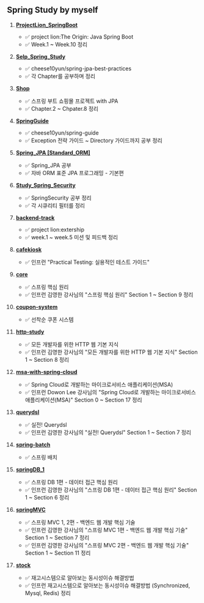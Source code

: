 ## Spring Study by myself

1. [**ProjectLion_SpringBoot**](https://github.com/yoon-youngjin/SSS/tree/main/ProjectLion_SpringBoot)
    - :white_check_mark: project lion:The Origin: Java Spring Boot
    - :white_check_mark: Week.1 ~ Week.10 정리 

2. [**Selp_Spring_Study**](https://github.com/yoon-youngjin/SSS/tree/main/Selp_Spring_Study)
   - :white_check_mark: cheese10yun/spring-jpa-best-practices
   - :white_check_mark: 각 Chapter를 공부하며 정리

3. [**Shop**](https://github.com/yoon-youngjin/SSS/tree/main/Shop)
   - :white_check_mark: 스프링 부트 쇼핑몰 프로젝트 with JPA
   - :white_check_mark: Chapter.2 ~ Chpater.8 정리

4. [**SpringGuide**](https://github.com/yoon-youngjin/SSS/tree/main/SpringGuide)
   - :white_check_mark: cheese10yun/spring-guide
   - :white_check_mark: Exception 전략 가이드 ~ Directory 가이드까지 공부 정리 

5. [**Spring_JPA [Standard_ORM]**](https://github.com/yoon-youngjin/SSS/tree/main/Spring_JPA%20%5BStandard_ORM%5D)
   - :white_check_mark: Spring_JPA 공부
   - :white_check_mark: 자바 ORM 표준 JPA 프로그래밍 - 기본편

6. [**Study_Spring_Security**](https://github.com/yoon-youngjin/SSS/tree/main/Study_Spring_Security)
   - :white_check_mark: SpringSecurity 공부 정리
   - :white_check_mark: 각 시큐리티 필터를 정리 

7. [**backend-track**](https://github.com/yoon-youngjin/SSS/tree/main/backend-track)
   - :white_check_mark: project lion:extership
   - :white_check_mark: week.1 ~ week.5 미션 및 피드백 정리

8. [**cafekiosk**](https://github.com/yoon-youngjin/SSS/tree/main/cafekiosk)
    - :white_check_mark: 인프런 "Practical Testing: 실용적인 테스트 가이드"

9. [**core**](https://github.com/yoon-youngjin/SSS/tree/main/core)
   - :white_check_mark: 스프링 핵심 원리
   - :white_check_mark: 인프런 김영한 강사님의 "스프링 핵심 원리" Section 1 ~ Section 9 정리

10. [**coupon-system**](https://github.com/yoon-youngjin/SSS/tree/main/coupon-system)
    - :white_check_mark: 선착순 쿠폰 시스템 

11. [**http-study**](https://github.com/yoon-youngjin/SSS/tree/main/http-study)
    - :white_check_mark: 모든 개발자를 위한 HTTP 웹 기본 지식
    - :white_check_mark: 인프런 김영한 강사님의 "모든 개발자를 위한 HTTP 웹 기본 지식" Section 1 ~ Section 8 정리

12. [**msa-with-spring-cloud**](https://github.com/yoon-youngjin/SSS/tree/main/msa-with-spring-cloud)
    - :white_check_mark: Spring Cloud로 개발하는 마이크로서비스 애플리케이션(MSA)
    - :white_check_mark: 인프런 Dowon Lee 강사님의 "Spring Cloud로 개발하는 마이크로서비스 애플리케이션(MSA)" Section 0 ~ Section 17 정리

13. [**querydsl**](https://github.com/yoon-youngjin/SSS/tree/main/querydsl)
    - :white_check_mark: 실전! Querydsl
    - :white_check_mark: 인프런 김영한 강사님의 "실전! Querydsl" Section 1 ~ Section 7 정리 

14. [**spring-batch**](https://github.com/yoon-youngjin/spring-study/tree/main/spring-batch)
    - :white_check_mark: 스프링 배치 

15. [**springDB_1**](https://github.com/yoon-youngjin/SSS/tree/main/springDB_1)
    - :white_check_mark: 스프링 DB 1편 - 데이터 접근 핵심 원리
    - :white_check_mark: 인프런 김영한 강사님의 "스프링 DB 1편 - 데이터 접근 핵심 원리" Section 1 ~ Section 6 정리

16. [**springMVC**](https://github.com/yoon-youngjin/spring-study-by-myself/tree/main/springMVC)
    - :white_check_mark: 스프링 MVC 1, 2편 - 백엔드 웹 개발 핵심 기술
    - :white_check_mark: 인프런 김영한 강사님의 "스프링 MVC 1편 - 백엔드 웹 개발 핵심 기술" Section 1 ~ Section 7 정리
    - :white_check_mark: 인프런 김영한 강사님의 "스프링 MVC 2편 - 백엔드 웹 개발 핵심 기술" Section 1 ~ Section 11 정리

17. [**stock**](https://github.com/yoon-youngjin/SSS/tree/main/stock)
    - :white_check_mark: 재고시스템으로 알아보는 동시성이슈 해결방법
    - :white_check_mark: 인프런 재고시스템으로 알아보는 동시성이슈 해결방법 (Synchronized, Mysql, Redis) 정리
